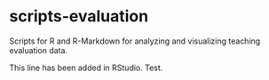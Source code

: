 # scripts-evaluation

Scripts for R and R-Markdown for analyzing and visualizing teaching evaluation data. 

This line has been added in RStudio. Test.